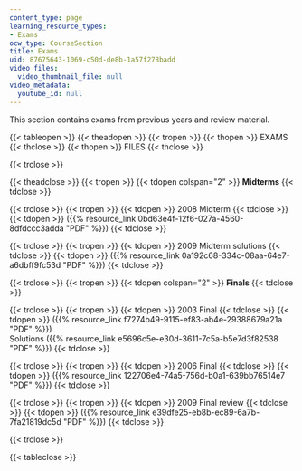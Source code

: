 ```yaml
---
content_type: page
learning_resource_types:
- Exams
ocw_type: CourseSection
title: Exams
uid: 87675643-1069-c50d-de8b-1a57f278badd
video_files:
  video_thumbnail_file: null
video_metadata:
  youtube_id: null
---
```


This section contains exams from previous years and review material.

{{< tableopen >}}
{{< theadopen >}}
{{< tropen >}}
{{< thopen >}}
EXAMS
{{< thclose >}}
{{< thopen >}}
FILES
{{< thclose >}}

{{< trclose >}}

{{< theadclose >}}
{{< tropen >}}
{{< tdopen colspan="2" >}}
**Midterms**
{{< tdclose >}}

{{< trclose >}}
{{< tropen >}}
{{< tdopen >}}
2008 Midterm
{{< tdclose >}}
{{< tdopen >}}
({{% resource_link 0bd63e4f-12f6-027a-4560-8dfdccc3adda "PDF" %}})
{{< tdclose >}}

{{< trclose >}}
{{< tropen >}}
{{< tdopen >}}
2009 Midterm solutions
{{< tdclose >}}
{{< tdopen >}}
({{% resource_link 0a192c68-334c-08aa-64e7-a6dbff9fc53d "PDF" %}})
{{< tdclose >}}

{{< trclose >}}
{{< tropen >}}
{{< tdopen colspan="2" >}}
**Finals**
{{< tdclose >}}

{{< trclose >}}
{{< tropen >}}
{{< tdopen >}}
2003 Final
{{< tdclose >}}
{{< tdopen >}}
({{% resource_link f7274b49-9115-ef83-ab4e-29388679a21a "PDF" %}})  
Solutions ({{% resource_link e5696c5e-e30d-3611-7c5a-b5e7d3f82538 "PDF" %}})
{{< tdclose >}}

{{< trclose >}}
{{< tropen >}}
{{< tdopen >}}
2006 Final
{{< tdclose >}}
{{< tdopen >}}
({{% resource_link 122706e4-74a5-756d-b0a1-639bb76514e7 "PDF" %}})
{{< tdclose >}}

{{< trclose >}}
{{< tropen >}}
{{< tdopen >}}
2009 Final review
{{< tdclose >}}
{{< tdopen >}}
({{% resource_link e39dfe25-eb8b-ec89-6a7b-7fa21819dc5d "PDF" %}})
{{< tdclose >}}

{{< trclose >}}

{{< tableclose >}}